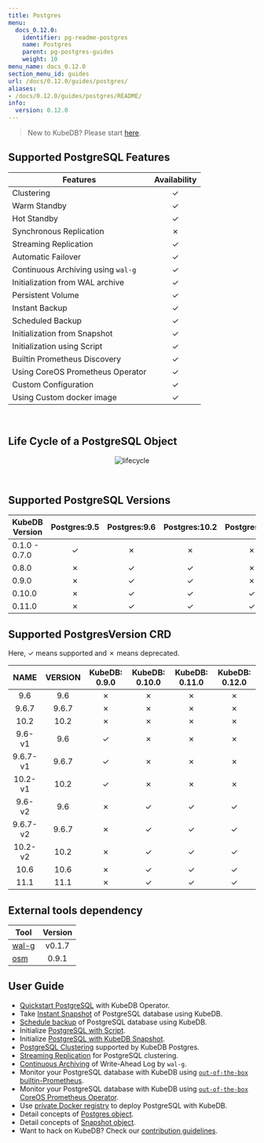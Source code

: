 ```yaml
---
title: Postgres
menu:
  docs_0.12.0:
    identifier: pg-readme-postgres
    name: Postgres
    parent: pg-postgres-guides
    weight: 10
menu_name: docs_0.12.0
section_menu_id: guides
url: /docs/0.12.0/guides/postgres/
aliases:
- /docs/0.12.0/guides/postgres/README/
info:
  version: 0.12.0
---
```


> New to KubeDB? Please start [here](/docs/0.12.0/concepts/README).

## Supported PostgreSQL Features

| Features                           | Availability |
| ---------------------------------- | :----------: |
| Clustering                         |   &#10003;   |
| Warm Standby                       |   &#10003;   |
| Hot Standby                        |   &#10003;   |
| Synchronous Replication            |   &#10007;   |
| Streaming Replication              |   &#10003;   |
| Automatic Failover                 |   &#10003;   |
| Continuous Archiving using `wal-g` |   &#10003;   |
| Initialization from WAL archive    |   &#10003;   |
| Persistent Volume                  |   &#10003;   |
| Instant Backup                     |   &#10003;   |
| Scheduled Backup                   |   &#10003;   |
| Initialization from Snapshot       |   &#10003;   |
| Initialization using Script        |   &#10003;   |
| Builtin Prometheus Discovery       |   &#10003;   |
| Using CoreOS Prometheus Operator   |   &#10003;   |
| Custom Configuration               |   &#10003;   |
| Using Custom docker image          |   &#10003;   |

<br/>

## Life Cycle of a PostgreSQL Object

<p align="center">
  <img alt="lifecycle"  src="/docs/0.12.0/images/postgres/lifecycle.png">
</p>

<br/>

## Supported PostgreSQL Versions

| KubeDB Version | Postgres:9.5 | Postgres:9.6 | Postgres:10.2 | Postgres:10.6 | Postgres:11.1 |
| -------------- | :----------: | :----------: | :-----------: | :-----------: | :-----------: |
| 0.1.0 - 0.7.0  |   &#10003;   |   &#10007;   |   &#10007;    |   &#10007;    |   &#10007;    |
| 0.8.0          |   &#10007;   |   &#10003;   |   &#10003;    |   &#10007;    |   &#10007;    |
| 0.9.0          |   &#10007;   |   &#10003;   |   &#10003;    |   &#10007;    |   &#10007;    |
| 0.10.0         |   &#10007;   |   &#10003;   |   &#10003;    |   &#10003;    |   &#10003;    |
| 0.11.0         |   &#10007;   |   &#10003;   |   &#10003;    |   &#10003;    |   &#10003;    |

## Supported PostgresVersion CRD

Here, &#10003; means supported and &#10007; means deprecated.

|   NAME   | VERSION | KubeDB: 0.9.0 | KubeDB: 0.10.0 | KubeDB: 0.11.0 | KubeDB: 0.12.0 |
| :------: | :-----: | :-----------: | :------------: | :------------: | :------------: |
|   9.6    |   9.6   |   &#10007;    |    &#10007;    |    &#10007;    |    &#10007;    |
|  9.6.7   |  9.6.7  |   &#10007;    |    &#10007;    |    &#10007;    |    &#10007;    |
|   10.2   |  10.2   |   &#10007;    |    &#10007;    |    &#10007;    |    &#10007;    |
|  9.6-v1  |   9.6   |   &#10003;    |    &#10007;    |    &#10007;    |    &#10007;    |
| 9.6.7-v1 |  9.6.7  |   &#10003;    |    &#10007;    |    &#10007;    |    &#10007;    |
| 10.2-v1  |  10.2   |   &#10003;    |    &#10007;    |    &#10007;    |    &#10007;    |
|  9.6-v2  |   9.6   |   &#10007;    |    &#10003;    |    &#10003;    |    &#10003;    |
| 9.6.7-v2 |  9.6.7  |   &#10007;    |    &#10003;    |    &#10003;    |    &#10003;    |
| 10.2-v2  |  10.2   |   &#10007;    |    &#10003;    |    &#10003;    |    &#10003;    |
|   10.6   |  10.6   |   &#10007;    |    &#10003;    |    &#10003;    |    &#10003;    |
|   11.1   |  11.1   |   &#10007;    |    &#10003;    |    &#10003;    |    &#10003;    |

## External tools dependency

| Tool                                    | Version |
| --------------------------------------- | :-----: |
| [wal-g](https://github.com/wal-g/wal-g) | v0.1.7  |
| [osm](https://github.com/appscode/osm)  |  0.9.1  |

## User Guide

- [Quickstart PostgreSQL](/docs/0.12.0/guides/postgres/quickstart/quickstart) with KubeDB Operator.
- Take [Instant Snapshot](/docs/0.12.0/guides/postgres/snapshot/instant_backup) of PostgreSQL database using KubeDB.
- [Schedule backup](/docs/0.12.0/guides/postgres/snapshot/scheduled_backup) of PostgreSQL database using KubeDB.
- Initialize [PostgreSQL with Script](/docs/0.12.0/guides/postgres/initialization/script_source).
- Initialize [PostgreSQL with KubeDB Snapshot](/docs/0.12.0/guides/postgres/initialization/snapshot_source).
- [PostgreSQL Clustering](/docs/0.12.0/guides/postgres/clustering/ha_cluster) supported by KubeDB Postgres.
- [Streaming Replication](/docs/0.12.0/guides/postgres/clustering/streaming_replication) for PostgreSQL clustering.
- [Continuous Archiving](/docs/0.12.0/guides/postgres/snapshot/continuous_archiving) of Write-Ahead Log by `wal-g`.
- Monitor your PostgreSQL database with KubeDB using [`out-of-the-box` builtin-Prometheus](/docs/0.12.0/guides/postgres/monitoring/using-builtin-prometheus).
- Monitor your PostgreSQL database with KubeDB using [`out-of-the-box` CoreOS Prometheus Operator](/docs/0.12.0/guides/postgres/monitoring/using-coreos-prometheus-operator).
- Use [private Docker registry](/docs/0.12.0/guides/postgres/private-registry/using-private-registry) to deploy PostgreSQL with KubeDB.
- Detail concepts of [Postgres object](/docs/0.12.0/concepts/databases/postgres).
- Detail concepts of [Snapshot object](/docs/0.12.0/concepts/snapshot).
- Want to hack on KubeDB? Check our [contribution guidelines](/docs/0.12.0/CONTRIBUTING).
